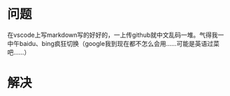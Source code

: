 # 问题
在vscode上写markdown写的好好的，一上传github就中文乱码一堆。气得我一中午baidu、bing疯狂切换（google我到现在都不怎么会用……可能是英语过菜吧……）

# 解决
